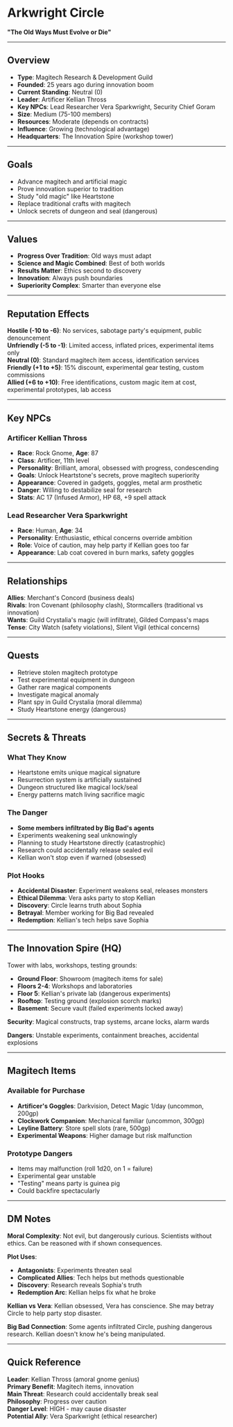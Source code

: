 # Arkwright Circle

**"The Old Ways Must Evolve or Die"**

---

## Overview

- **Type**: Magitech Research & Development Guild
- **Founded**: 25 years ago during innovation boom
- **Current Standing**: Neutral (0)
- **Leader**: Artificer Kellian Thross
- **Key NPCs**: Lead Researcher Vera Sparkwright, Security Chief Goram
- **Size**: Medium (75-100 members)
- **Resources**: Moderate (depends on contracts)
- **Influence**: Growing (technological advantage)
- **Headquarters**: The Innovation Spire (workshop tower)

---

## Goals

- Advance magitech and artificial magic
- Prove innovation superior to tradition
- Study "old magic" like Heartstone
- Replace traditional crafts with magitech
- Unlock secrets of dungeon and seal (dangerous)

---

## Values

- **Progress Over Tradition**: Old ways must adapt
- **Science and Magic Combined**: Best of both worlds
- **Results Matter**: Ethics second to discovery
- **Innovation**: Always push boundaries
- **Superiority Complex**: Smarter than everyone else

---

## Reputation Effects

**Hostile (-10 to -6)**: No services, sabotage party's equipment, public denouncement  
**Unfriendly (-5 to -1)**: Limited access, inflated prices, experimental items only  
**Neutral (0)**: Standard magitech item access, identification services  
**Friendly (+1 to +5)**: 15% discount, experimental gear testing, custom commissions  
**Allied (+6 to +10)**: Free identifications, custom magic item at cost, experimental prototypes, lab access

---

## Key NPCs

### Artificer Kellian Thross
- **Race**: Rock Gnome, **Age**: 87
- **Class**: Artificer, 11th level
- **Personality**: Brilliant, amoral, obsessed with progress, condescending
- **Goals**: Unlock Heartstone's secrets, prove magitech superiority
- **Appearance**: Covered in gadgets, goggles, metal arm prosthetic
- **Danger**: Willing to destabilize seal for research
- **Stats**: AC 17 (Infused Armor), HP 68, +9 spell attack

### Lead Researcher Vera Sparkwright
- **Race**: Human, **Age**: 34
- **Personality**: Enthusiastic, ethical concerns override ambition
- **Role**: Voice of caution, may help party if Kellian goes too far
- **Appearance**: Lab coat covered in burn marks, safety goggles

---

## Relationships

**Allies**: Merchant's Concord (business deals)  
**Rivals**: Iron Covenant (philosophy clash), Stormcallers (traditional vs innovation)  
**Wants**: Guild Crystalia's magic (will infiltrate), Gilded Compass's maps  
**Tense**: City Watch (safety violations), Silent Vigil (ethical concerns)

---

## Quests

- Retrieve stolen magitech prototype
- Test experimental equipment in dungeon
- Gather rare magical components
- Investigate magical anomaly
- Plant spy in Guild Crystalia (moral dilemma)
- Study Heartstone energy (dangerous)

---

## Secrets & Threats

### What They Know
- Heartstone emits unique magical signature
- Resurrection system is artificially sustained
- Dungeon structured like magical lock/seal
- Energy patterns match living sacrifice magic

### The Danger
- **Some members infiltrated by Big Bad's agents**
- Experiments weakening seal unknowingly
- Planning to study Heartstone directly (catastrophic)
- Research could accidentally release sealed evil
- Kellian won't stop even if warned (obsessed)

### Plot Hooks
- **Accidental Disaster**: Experiment weakens seal, releases monsters
- **Ethical Dilemma**: Vera asks party to stop Kellian
- **Discovery**: Circle learns truth about Sophia
- **Betrayal**: Member working for Big Bad revealed
- **Redemption**: Kellian's tech helps save Sophia

---

## The Innovation Spire (HQ)

Tower with labs, workshops, testing grounds:
- **Ground Floor**: Showroom (magitech items for sale)
- **Floors 2-4**: Workshops and laboratories
- **Floor 5**: Kellian's private lab (dangerous experiments)
- **Rooftop**: Testing ground (explosion scorch marks)
- **Basement**: Secure vault (failed experiments locked away)

**Security**: Magical constructs, trap systems, arcane locks, alarm wards

**Dangers**: Unstable experiments, containment breaches, accidental explosions

---

## Magitech Items

### Available for Purchase
- **Artificer's Goggles**: Darkvision, Detect Magic 1/day (uncommon, 200gp)
- **Clockwork Companion**: Mechanical familiar (uncommon, 300gp)
- **Leyline Battery**: Store spell slots (rare, 500gp)
- **Experimental Weapons**: Higher damage but risk malfunction

### Prototype Dangers
- Items may malfunction (roll 1d20, on 1 = failure)
- Experimental gear unstable
- "Testing" means party is guinea pig
- Could backfire spectacularly

---

## DM Notes

**Moral Complexity**: Not evil, but dangerously curious. Scientists without ethics. Can be reasoned with if shown consequences.

**Plot Uses**:
- **Antagonists**: Experiments threaten seal
- **Complicated Allies**: Tech helps but methods questionable
- **Discovery**: Research reveals Sophia's truth
- **Redemption Arc**: Kellian helps fix what he broke

**Kellian vs Vera**: Kellian obsessed, Vera has conscience. She may betray Circle to help party stop disaster.

**Big Bad Connection**: Some agents infiltrated Circle, pushing dangerous research. Kellian doesn't know he's being manipulated.

---

## Quick Reference

**Leader**: Kellian Thross (amoral gnome genius)  
**Primary Benefit**: Magitech items, innovation  
**Main Threat**: Research could accidentally break seal  
**Philosophy**: Progress over caution  
**Danger Level**: HIGH - may cause disaster  
**Potential Ally**: Vera Sparkwright (ethical researcher)
